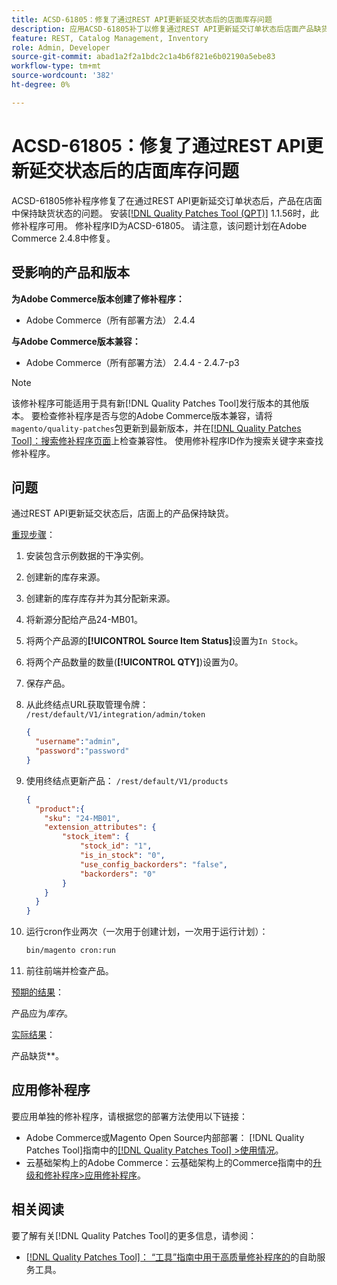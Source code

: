 ```yaml
---
title: ACSD-61805：修复了通过REST API更新延交状态后的店面库存问题
description: 应用ACSD-61805补丁以修复通过REST API更新延交订单状态后店面产品缺货的Adobe Commerce问题
feature: REST, Catalog Management, Inventory
role: Admin, Developer
source-git-commit: abad1a2f2a1bdc2c1a4b6f821e6b02190a5ebe83
workflow-type: tm+mt
source-wordcount: '382'
ht-degree: 0%

---
```



# ACSD-61805：修复了通过REST API更新延交状态后的店面库存问题

ACSD-61805修补程序修复了在通过REST API更新延交订单状态后，产品在店面中保持缺货状态的问题。 安装[[!DNL Quality Patches Tool (QPT)]](/help/tools/quality-patches-tool/quality-patches-tool-to-self-serve-quality-patches.md) 1.1.56时，此修补程序可用。 修补程序ID为ACSD-61805。 请注意，该问题计划在Adobe Commerce 2.4.8中修复。

## 受影响的产品和版本

**为Adobe Commerce版本创建了修补程序：**

* Adobe Commerce（所有部署方法） 2.4.4

**与Adobe Commerce版本兼容：**

* Adobe Commerce（所有部署方法） 2.4.4 - 2.4.7-p3

>[!NOTE]
>
>该修补程序可能适用于具有新[!DNL Quality Patches Tool]发行版本的其他版本。 要检查修补程序是否与您的Adobe Commerce版本兼容，请将`magento/quality-patches`包更新到最新版本，并在[[!DNL Quality Patches Tool]：搜索修补程序页面](https://experienceleague.adobe.com/tools/commerce-quality-patches/index.html?lang=zh-Hans)上检查兼容性。 使用修补程序ID作为搜索关键字来查找修补程序。

## 问题

通过REST API更新延交状态后，店面上的产品保持缺货。

<u>重现步骤</u>：

1. 安装包含示例数据的干净实例。
1. 创建新的库存来源。
1. 创建新的库存库存并为其分配新来源。
1. 将新源分配给产品24-MB01。
1. 将两个产品源的&#x200B;**[!UICONTROL Source Item Status]**&#x200B;设置为`In Stock`。
1. 将两个产品数量的数量(**[!UICONTROL QTY]**)设置为&#x200B;*0*。
1. 保存产品。
1. 从此终结点URL获取管理令牌： `/rest/default/V1/integration/admin/token`

   ```json
   {
     "username":"admin", 
     "password":"password" 
   }
   ```

1. 使用终结点更新产品： `/rest/default/V1/products`

   ```json
   {
     "product":{
       "sku": "24-MB01",
       "extension_attributes": {
           "stock_item": {
               "stock_id": "1",
               "is_in_stock": "0",
               "use_config_backorders": "false",
               "backorders": "0"
           }
       }
     }
   }
   ```

1. 运行cron作业两次（一次用于创建计划，一次用于运行计划）：

   ```bash
   bin/magento cron:run
   ```

1. 前往前端并检查产品。

<u>预期的结果</u>：

产品应为&#x200B;*库存*。

<u>实际结果</u>：

产品缺货&#x200B;**。

## 应用修补程序

要应用单独的修补程序，请根据您的部署方法使用以下链接：

* Adobe Commerce或Magento Open Source内部部署： [!DNL Quality Patches Tool]指南中的[[!DNL Quality Patches Tool] >使用情况](/help/tools/quality-patches-tool/usage.md)。
* 云基础架构上的Adobe Commerce：云基础架构上的Commerce指南中的[升级和修补程序>应用修补程序](https://experienceleague.adobe.com/docs/commerce-cloud-service/user-guide/develop/upgrade/apply-patches.html?lang=zh-Hans)。

## 相关阅读

要了解有关[!DNL Quality Patches Tool]的更多信息，请参阅：

* [[!DNL Quality Patches Tool]： “工具”指南中用于高质量修补程序的](/help/tools/quality-patches-tool/quality-patches-tool-to-self-serve-quality-patches.md)的自助服务工具。
